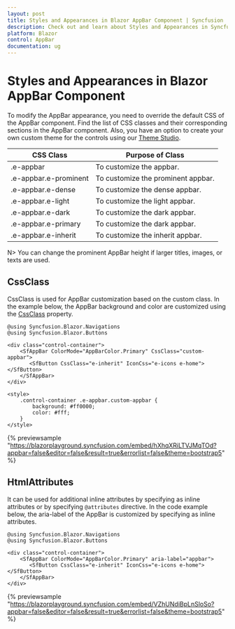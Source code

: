 ```yaml
---
layout: post
title: Styles and Appearances in Blazor AppBar Component | Syncfusion
description: Check out and learn about Styles and Appearances in Syncfusion Blazor AppBar component and more here.
platform: Blazor
control: AppBar
documentation: ug
---
```


# Styles and Appearances in Blazor AppBar Component

To modify the AppBar appearance, you need to override the default CSS of the AppBar component. Find the list of CSS classes and their corresponding sections in the AppBar component. Also, you have an option to create your own custom theme for the controls using our [Theme Studio](https://blazor.syncfusion.com/themestudio/?theme=material).

|CSS Class | Purpose of Class |
|-----|----- |
|.e-appbar|To customize the appbar.|
|.e-appbar.e-prominent|To customize the prominent appbar.|
|.e-appbar.e-dense|To customize the dense appbar.|
|.e-appbar.e-light|To customize the light appbar.|
|.e-appbar.e-dark|To customize the dark appbar.|
|.e-appbar.e-primary|To customize the dark appbar.|
|.e-appbar.e-inherit|To customize the inherit appbar.|

N> You can change the prominent AppBar height if larger titles, images, or texts are used.

## CssClass

CssClass is used for AppBar customization based on the custom class. In the example below, the AppBar background and color are customized using the [CssClass](https://help.syncfusion.com/cr/blazor/Syncfusion.Blazor.Navigations.SfAppBar.html#Syncfusion_Blazor_Navigations_SfAppBar_CssClass) property.

```cshtml
@using Syncfusion.Blazor.Navigations
@using Syncfusion.Blazor.Buttons

<div class="control-container">
    <SfAppBar ColorMode="AppBarColor.Primary" CssClass="custom-appbar">
       <SfButton CssClass="e-inherit" IconCss="e-icons e-home"></SfButton>
    </SfAppBar>
</div>

<style>
    .control-container .e-appbar.custom-appbar {
        background: #ff0000;
        color: #fff;
    }
</style>
```

{% previewsample "https://blazorplayground.syncfusion.com/embed/hXhqXRiLTVJMqTOd?appbar=false&editor=false&result=true&errorlist=false&theme=bootstrap5" %}

## HtmlAttributes

It can be used for additional inline attributes by specifying as inline attributes or by specifying `@attributes` directive. In the code example below, the aria-label of the AppBar is customized by specifying as inline attributes.

```cshtml
@using Syncfusion.Blazor.Navigations
@using Syncfusion.Blazor.Buttons

<div class="control-container">
    <SfAppBar ColorMode="AppBarColor.Primary" aria-label="appbar">
       <SfButton CssClass="e-inherit" IconCss="e-icons e-home"></SfButton>
    </SfAppBar>
</div>
```

{% previewsample "https://blazorplayground.syncfusion.com/embed/VZhUNdiBpLnSloSo?appbar=false&editor=false&result=true&errorlist=false&theme=bootstrap5" %}